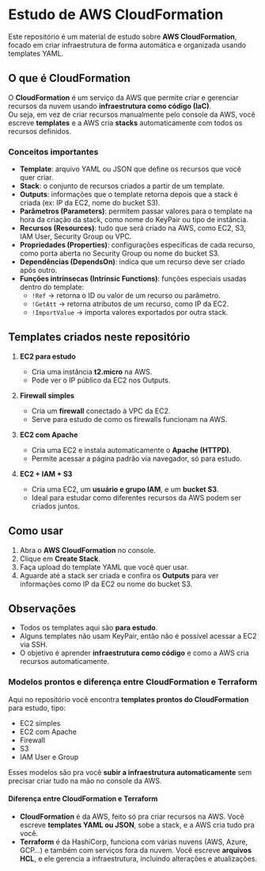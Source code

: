 # Estudo de AWS CloudFormation

Este repositório é um material de estudo sobre **AWS CloudFormation**, focado em criar infraestrutura de forma automática e organizada usando templates YAML.

## O que é CloudFormation

O **CloudFormation** é um serviço da AWS que permite criar e gerenciar recursos da nuvem usando **infraestrutura como código (IaC)**.  
Ou seja, em vez de criar recursos manualmente pelo console da AWS, você escreve **templates** e a AWS cria **stacks** automaticamente com todos os recursos definidos.

### Conceitos importantes
- **Template**: arquivo YAML ou JSON que define os recursos que você quer criar.
- **Stack**: o conjunto de recursos criados a partir de um template.
- **Outputs**: informações que o template retorna depois que a stack é criada (ex: IP da EC2, nome do bucket S3).
- **Parâmetros (Parameters)**: permitem passar valores para o template na hora da criação da stack, como nome do KeyPair ou tipo de instância.
- **Recursos (Resources)**: tudo que será criado na AWS, como EC2, S3, IAM User, Security Group ou VPC.
- **Propriedades (Properties)**: configurações específicas de cada recurso, como porta aberta no Security Group ou nome do bucket S3.
- **Dependências (DependsOn)**: indica que um recurso deve ser criado após outro.
- **Funções intrínsecas (Intrinsic Functions)**: funções especiais usadas dentro do template:
    - `!Ref` → retorna o ID ou valor de um recurso ou parâmetro.  
    - `!GetAtt` → retorna atributos de um recurso, como IP da EC2.  
    - `!ImportValue` → importa valores exportados por outra stack. 

## Templates criados neste repositório

1. **EC2 para estudo**
   - Cria uma instância **t2.micro** na AWS.
   - Pode ver o IP público da EC2 nos Outputs.

2. **Firewall simples**
   - Cria um **firewall** conectado à VPC da EC2.
   - Serve para estudo de como os firewalls funcionam na AWS.

3. **EC2 com Apache**
   - Cria uma EC2 e instala automaticamente o **Apache (HTTPD)**.
   - Permite acessar a página padrão via navegador, só para estudo.

4. **EC2 + IAM + S3**
   - Cria uma EC2, um **usuário e grupo IAM**, e um **bucket S3**.
   - Ideal para estudar como diferentes recursos da AWS podem ser criados juntos.

## Como usar
1. Abra o **AWS CloudFormation** no console.
2. Clique em **Create Stack**.
3. Faça upload do template YAML que você quer usar.
4. Aguarde até a stack ser criada e confira os **Outputs** para ver informações como IP da EC2 ou nome do bucket S3.

## Observações
- Todos os templates aqui são **para estudo**.  
- Alguns templates não usam KeyPair, então não é possível acessar a EC2 via SSH.  
- O objetivo é aprender **infraestrutura como código** e como a AWS cria recursos automaticamente.

### Modelos prontos e diferença entre CloudFormation e Terraform

Aqui no repositório você encontra **templates prontos do CloudFormation** para estudo, tipo:  
- EC2 simples  
- EC2 com Apache  
- Firewall  
- S3  
- IAM User e Group  

Esses modelos são pra você **subir a infraestrutura automaticamente** sem precisar criar tudo na mão no console da AWS.  

#### Diferença entre CloudFormation e Terraform

- **CloudFormation** é da AWS, feito só pra criar recursos na AWS. Você escreve **templates YAML ou JSON**, sobe a stack, e a AWS cria tudo pra você.  
- **Terraform** é da HashiCorp, funciona com várias nuvens (AWS, Azure, GCP…) e também com serviços fora da nuvem. Você escreve **arquivos HCL**, e ele gerencia a infraestrutura, incluindo alterações e atualizações.  


